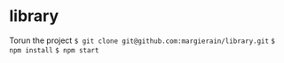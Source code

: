 # library
 Torun the project 
 `$ git clone git@github.com:margierain/library.git`
 `$ npm install`
 `$ npm start`
